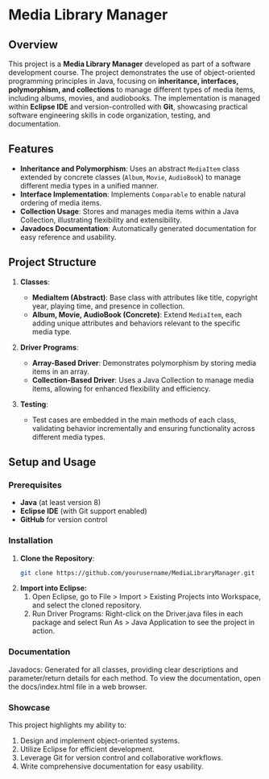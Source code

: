 # Media Library Manager

## Overview

This project is a **Media Library Manager** developed as part of a software development course. The project demonstrates the use of object-oriented programming principles in Java, focusing on **inheritance, interfaces, polymorphism, and collections** to manage different types of media items, including albums, movies, and audiobooks. The implementation is managed within **Eclipse IDE** and version-controlled with **Git**, showcasing practical software engineering skills in code organization, testing, and documentation.

## Features

- **Inheritance and Polymorphism**: Uses an abstract `MediaItem` class extended by concrete classes (`Album`, `Movie`, `AudioBook`) to manage different media types in a unified manner.
- **Interface Implementation**: Implements `Comparable` to enable natural ordering of media items.
- **Collection Usage**: Stores and manages media items within a Java Collection, illustrating flexibility and extensibility.
- **Javadocs Documentation**: Automatically generated documentation for easy reference and usability.

## Project Structure

1. **Classes**:
   - **MediaItem (Abstract)**: Base class with attributes like title, copyright year, playing time, and presence in collection.
   - **Album, Movie, AudioBook (Concrete)**: Extend `MediaItem`, each adding unique attributes and behaviors relevant to the specific media type.

2. **Driver Programs**:
   - **Array-Based Driver**: Demonstrates polymorphism by storing media items in an array.
   - **Collection-Based Driver**: Uses a Java Collection to manage media items, allowing for enhanced flexibility and efficiency.

3. **Testing**:
   - Test cases are embedded in the main methods of each class, validating behavior incrementally and ensuring functionality across different media types.

## Setup and Usage

### Prerequisites

- **Java** (at least version 8)
- **Eclipse IDE** (with Git support enabled)
- **GitHub** for version control

### Installation

1. **Clone the Repository**:
   ```bash
   git clone https://github.com/yourusername/MediaLibraryManager.git
2. **Import into Eclipse:**
    1. Open Eclipse, go to File > Import > Existing Projects into Workspace, and select the cloned repository.
    2. Run Driver Programs:
          Right-click on the Driver.java files in each package and select Run As > Java Application to see the project in action.

### Documentation
Javadocs: Generated for all classes, providing clear descriptions and parameter/return details for each method.
To view the documentation, open the docs/index.html file in a web browser.

### Showcase
This project highlights my ability to:

1. Design and implement object-oriented systems.
2. Utilize Eclipse for efficient development.
3. Leverage Git for version control and collaborative workflows.
4. Write comprehensive documentation for easy usability.
